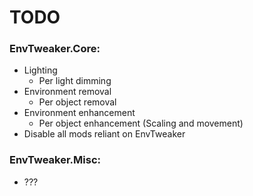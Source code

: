# TODO

### EnvTweaker.Core:
* Lighting
  * Per light dimming
* Environment removal
  * Per object removal
* Environment enhancement
  * Per object enhancement (Scaling and movement)
* Disable all mods reliant on EnvTweaker

### EnvTweaker.Misc:
* ???
